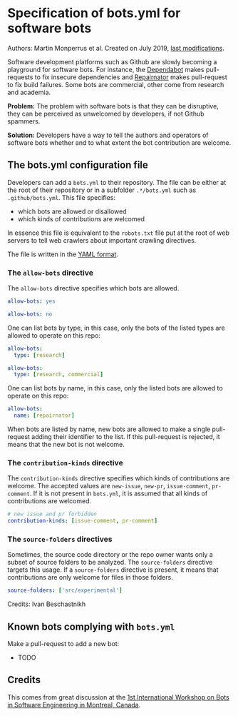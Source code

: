 # Specification of bots.yml for software bots

Authors: Martin Monperrus et al.
Created on July 2019, [last modifications](https://github.com/monperrus/bots.yml/commits/master).
  
Software development platforms such as Github are slowly becoming a playground for software bots. For instance, the [Dependabot](https://dependabot.com/) makes pull-requests to fix insecure dependencies and [Repairnator](https://github.com/Spirals-Team/repairnator/) makes pull-request to fix build failures. Some bots are commercial, other come from research and academia. 

**Problem:** The problem with software bots is that they can be disruptive, they can be perceived as unwelcomed by developers, if not Github spammers.

**Solution:** Developers have a way to tell the authors and operators of software bots whether and to what extent the bot contribution are welcome.

## The bots.yml configuration file

Developers can add a `bots.yml` to their repository. The file can be either at the root of their repository or in a subfolder `.*/bots.yml` such as `.github/bots.yml`. This file specifies:
* which bots are allowed or disallowed
* which kinds of contributions are welcomed

In essence this file is equivalent to the `robots.txt` file put at the root of web servers to tell web crawlers about important crawling directives.

The file is written in the [YAML format](https://en.wikipedia.org/wiki/YAML).

### The `allow-bots` directive

The `allow-bots` directive specifies which bots are allowed.

```yml
allow-bots: yes
```

```yml
allow-bots: no
```

One can list bots by type, in this case, only the bots of the listed types are allowed to operate on this repo:
```yml
allow-bots:
  type: [research]
```

```yml
allow-bots:
  type: [research, commercial]
```

One can list bots by name, in this case, only the listed bots are allowed to operate on this repo:
```yml
allow-bots:
  name: [repairnator]
```

When bots are listed by name, new bots are allowed to make a single pull-request adding their identifier to the list. If this pull-request is rejected, it means that the new bot is not welcome.


### The `contribution-kinds` directive

The `contribution-kinds` directive specifies which kinds of contributions are welcome. The accepted values are
`new-issue`, `new-pr`, `issue-comment`, `pr-comment`. If it is not present in `bots.yml`, it is assumed that all kinds of contributions are welcomed.


```yml
# new issue and pr forbidden
contribution-kinds: [issue-comment, pr-comment]
```

### The `source-folders` directives

Sometimes, the source code directory or the repo owner wants only a subset of source folders to be analyzed. The `source-folders` directive targets this usage. If a `source-folders` directive is present, it means that contributions are only welcome for files in those folders.

```yml
source-folders: ['src/experimental']
```

Credits: Ivan Beschastnikh

## Known bots complying with `bots.yml`

Make a pull-request to add a new bot:

* TODO

## Credits

This comes from great discussion at the [1st International Workshop on Bots in Software Engineering in Montreal, Canada](http://botse.org/).









